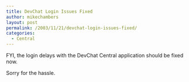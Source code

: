 ```yaml
---
title: DevChat Login Issues Fixed
author: mikechambers
layout: post
permalink: /2003/11/21/devchat-login-issues-fixed/
categories:
  - Central
---
```



FYI, the login delays with the DevChat Central application should be fixed now.

Sorry for the hassle.